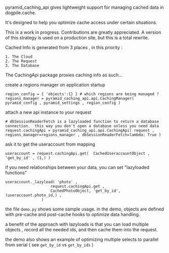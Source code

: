 pyramid_caching_api gives lightweight support for managing cached data in dogpile.cache.

It's designed to help you optimize cache access under certain situations.

This is a work in progress.  Contributions are greatly appreciated.  A version of this strategy is used on a production site, but this is a total rewrite.

Cached Info is generated from 3 places , in this priority :

	1. The Cloud
	2. The Request
	3. The Database

The CachingApi package proxies caching info as such...


create a regions manager on application startup

	region_config = { 'objects':{} } # which regions are being managed ?
    regions_manager = pyramid_caching_api.api.CachingManager( pyramid_config , pyramid_settings , region_config )

attach a new api instance to your request

	# dbSessionReaderFetch is a lazyloaded function to return a database connection.  this way you don't open a database unless you need data
	request.cachingApi = pyramid_caching_api.api.CachingApi( request , regions_manager=regions_manager , dbSessionReaderFetch=lambda: True )

ask it to get the useraccount from mapping

	useraccount = request.cachingApi.get(  CachedUseraccountObject , 'get_by_id' , (1,) )

if you need relationships between your data, you can set "lazyloaded functions"

	useraccount._lazyload( 'photo' ,
						request.cachingApi.get ,
						CachedPhotoObject, 'get_by_id', (useraccount.photo_id,) ,
					)

the file `demo.py` shows some sample usage.  in the demo, objects are defined with pre-cache and post-cache hooks to optimize data handling.

a benefit of the approach with lazyloads is that you can load multiple objects , record all the needed ids, and then cache them into the request.

the demo also shows an example of optimizing multiple selects to parallel from serial ( see `get_by_id` vs `get_by_ids` )
